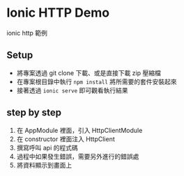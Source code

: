 Ionic HTTP Demo
===

ionic http 範例

Setup
---

* 將專案透過 git clone 下載、或是直接下載 zip 壓縮檔
* 在專案根目錄中執行 `npm install` 將所需要的套件安裝起來
* 接著透過 `ionic serve` 即可觀看執行結果

step by step
---

1. 在 AppModule 裡面，引入 HttpClientModule
2. 在 constructor 裡面注入 HttpClient
3. 撰寫呼叫 api 的程式碼
4. 過程中如果發生錯誤，需要另外進行的錯誤處
5. 將資料顯示到畫面上
